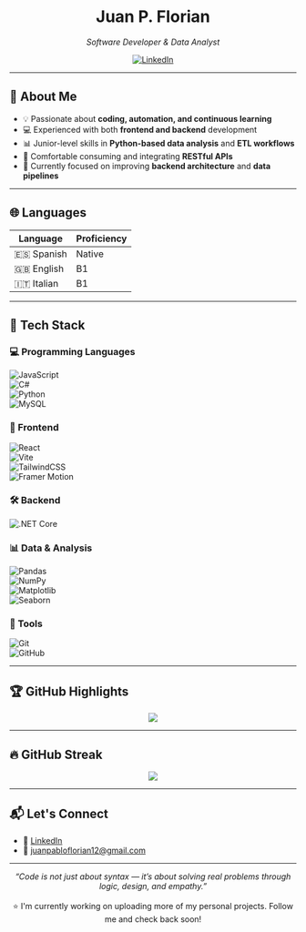 <!-- ✨ Banner Title -->
<h1 align="center">Juan P. Florian</h1>
<p align="center"><em>Software Developer & Data Analyst</em></p>



<p align="center">
  <a href="https://www.linkedin.com/in/dev-florian/" target="_blank">
    <img alt="LinkedIn" src="https://img.shields.io/badge/-Connect%20on%20LinkedIn-0077B5?style=for-the-badge&logo=linkedin&logoColor=white" />
  </a>
</p>

---

## 🚀 About Me

- 💡 Passionate about **coding, automation, and continuous learning**
- 💻 Experienced with both **frontend and backend** development
- 📊 Junior-level skills in **Python-based data analysis** and **ETL workflows**
- 🔌 Comfortable consuming and integrating **RESTful APIs**
- 🌱 Currently focused on improving **backend architecture** and **data pipelines**

---

## 🌐 Languages

| Language  | Proficiency |
|-----------|-------------|
| 🇪🇸 Spanish | Native      |
| 🇬🇧 English | B1          |
| 🇮🇹 Italian | B1          |

---

## 🧠 Tech Stack

### 💻 Programming Languages  
![JavaScript](https://img.shields.io/badge/-JavaScript-black?style=flat-square&logo=javascript)  
![C#](https://img.shields.io/badge/-C%23-68217A?style=flat-square&logo=c-sharp&logoColor=white)  
![Python](https://img.shields.io/badge/-Python-3776AB?style=flat-square&logo=python&logoColor=white)  
![MySQL](https://img.shields.io/badge/-MySQL-00758F?style=flat-square&logo=mysql&logoColor=white)  

### 🎨 Frontend  
![React](https://img.shields.io/badge/-React-20232A?style=flat-square&logo=react)  
![Vite](https://img.shields.io/badge/-Vite-646CFF?style=flat-square&logo=vite&logoColor=white)  
![TailwindCSS](https://img.shields.io/badge/-Tailwind-38B2AC?style=flat-square&logo=tailwind-css)  
![Framer Motion](https://img.shields.io/badge/-Framer%20Motion-black?style=flat-square&logo=framer)  

### 🛠 Backend  
![.NET Core](https://img.shields.io/badge/-.NET%20Core-512BD4?style=flat-square&logo=dotnet&logoColor=white)  

### 📊 Data & Analysis  
![Pandas](https://img.shields.io/badge/-Pandas-150458?style=flat-square&logo=pandas)  
![NumPy](https://img.shields.io/badge/-NumPy-013243?style=flat-square&logo=numpy)  
![Matplotlib](https://img.shields.io/badge/-Matplotlib-11557C?style=flat-square)  
![Seaborn](https://img.shields.io/badge/-Seaborn-2E8BC0?style=flat-square)  

### 🔧 Tools  
![Git](https://img.shields.io/badge/-Git-F05032?style=flat-square&logo=git&logoColor=white)  
![GitHub](https://img.shields.io/badge/-GitHub-181717?style=flat-square&logo=github)  

---

## 🏆 GitHub Highlights

<p align="center">
  <img src="https://github-profile-trophy.vercel.app/?username=dev-florian&theme=radical&no-frame=true&row=1&column=7" />
</p>

---

## 🔥 GitHub Streak

<p align="center">
  <img src="https://github-readme-streak-stats.herokuapp.com/?user=dev-florian&theme=radical&hide_border=true" />
</p>

---

## 📬 Let's Connect

- 💼 [LinkedIn](https://www.linkedin.com/in/dev-florian/)
- 📧 juanpabloflorian12@gmail.com

---

<p align="center">
  <em>“Code is not just about syntax — it’s about solving real problems through logic, design, and empathy.”</em><br/><br/>
  ⭐ I'm currently working on uploading more of my personal projects. Follow me and check back soon!
</p>
